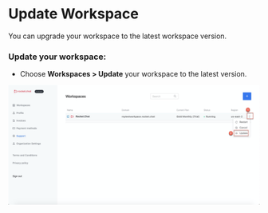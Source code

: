 # Update Workspace

You can upgrade your workspace to the latest workspace version.

### **Update your workspace:**

* Choose **Workspaces > Update** your workspace to the latest version.

![](<../../../../.gitbook/assets/image (195).png>)
